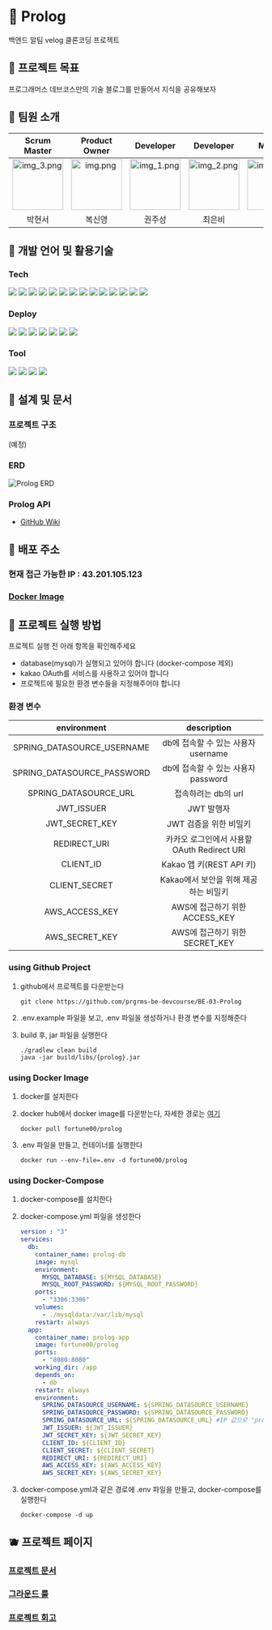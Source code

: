 # 🥚 Prolog

백엔드 알팀 velog 클론코딩 프로젝트

## :peach: 프로젝트 목표

프로그래머스 데브코스만의 기술 블로그를 만들어서 지식을 공유해보자

## 🍌 팀원 소개

|                                                Scrum Master                                                |                                               Product Owner                                               |                                                 Developer                                                  |                                                 Developer                                                  |                                                   Mentor                                                   |                                                 Sub Mentor                                                 |
|:----------------------------------------------------------------------------------------------------------:|:---------------------------------------------------------------------------------------------------------:|:----------------------------------------------------------------------------------------------------------:|:----------------------------------------------------------------------------------------------------------:|:----------------------------------------------------------------------------------------------------------:|:----------------------------------------------------------------------------------------------------------:|
| <img alt="img_3.png" height="100" src="https://avatars.githubusercontent.com/u/82203978?v=4" width="100"/> | <img alt="img.png" height="100" src="https://avatars.githubusercontent.com/u/53924962?v=4" width="100" /> | <img alt="img_1.png" height="100" src="https://avatars.githubusercontent.com/u/99165624?v=4" width="100"/> | <img alt="img_2.png" height="100" src="https://avatars.githubusercontent.com/u/59335077?v=4" width="100"/> | <img alt="img_4.png" height="100" src="https://avatars.githubusercontent.com/u/17922700?v=4" width="100"/> | <img alt="img_5.png" height="100" src="https://avatars.githubusercontent.com/u/41960243?v=4" width="100"/> |
|                                                    박현서                                                     |                                                    복신영                                                    |                                                    권주성                                                     |                                                    최은비                                                     |                                                     알                                                      |                                                    김용철                                                     |

## 🍊 개발 언어 및 활용기술

<!-- 요 링크에서 따오면 좋을 듯! https://github.com/Ileriayo/markdown-badges --> 

### Tech

<img src="https://img.shields.io/badge/Spring Boot-6DB33F?style=for-the-badge&logo=SpringBoot&logoColor=white"/> <img src="https://img.shields.io/badge/Gradle-02303A?style=for-the-badge&logo=Gradle&logoColor=white"/> <img src="https://img.shields.io/badge/Spring Data Jpa-0078D4?style=for-the-badge&logo=&logoColor=white"/>
<img src="https://img.shields.io/badge/Spring Security-6DB33F ?style=for-the-badge&logo=SpringSecurity&logoColor=white"/> <img src="https://img.shields.io/badge/JWT-6DB33F?style=for-the-badge&logo=JsonWebTokens&logoColor=white"/> <img src="https://img.shields.io/badge/OAuth2.0-EB5424?style=for-the-badge&logo=&logoColor=white"/> <img src="https://img.shields.io/badge/MySQL-2AB1AC?style=for-the-badge&logo=MySQL&logoColor=white"/> <img src="https://img.shields.io/badge/Flyway-CC0200?style=for-the-badge&logo=Flyway&logoColor=white"/> <img src="https://img.shields.io/badge/Junit5-25A162?style=for-the-badge&logo=JUnit5&logoColor=white"/> <img src="https://img.shields.io/badge/Swagger-85EA2D?style=for-the-badge&logo=Swagger&logoColor=white"/> <img src="https://img.shields.io/badge/RestDocs-8CA1AF?style=for-the-badge&logo=readthedocs&logoColor=white"/> <img src="https://img.shields.io/badge/Jacoco-E6502A?style=for-the-badge&logo=Jacoco&logoColor=white"/> <img src="https://img.shields.io/badge/Test Container-83DA77?style=for-the-badge&logo=Jacoco&logoColor=white"/> <img src="https://img.shields.io/badge/Actuator-83B81A?style=for-the-badge&logo=Jacoco&logoColor=white"/>

### Deploy

<img src="https://img.shields.io/badge/Github Actions-2AB1AC?style=for-the-badge&logo=GithubActions&logoColor=white"/> <img src="https://img.shields.io/badge/Docker-%230db7ed.svg?style=for-the-badge&logo=Docker&logoColor=white"/> <img src="https://img.shields.io/badge/Nginx-009639?style=for-the-badge&logo=Nginx&logoColor=white"/> <img src="https://img.shields.io/badge/Ubuntu-E95420?style=for-the-badge&logo=Ubuntu&logoColor=white"/> <img src="https://img.shields.io/badge/AWS-%23FF9900.svg?style=for-the-badge&logo=AmazonAws&logoColor=white"/> <img src="https://img.shields.io/badge/Amazon S3-569A31?style=for-the-badge&logo=Amazon S3&logoColor=white"/> <img src="https://img.shields.io/badge/Amazon EC2-FF9900?style=for-the-badge&logo=AmazonEc2&logoColor=white"/>

### Tool

<img src="https://img.shields.io/badge/IntelliJ IDEA-000000?style=for-the-badge&logo=intellijIdea&logoColor=white"/> <img src="https://img.shields.io/badge/Github-181717?style=for-the-badge&logo=Github&logoColor=white"/> <img src="https://img.shields.io/badge/Notion-000000?style=for-the-badge&logo=notion&logoColor=white"/> <img src="https://img.shields.io/badge/Slack-4A154B?style=for-the-badge&logo=Slack&logoColor=white"/>

## 🍎 설계 및 문서

### 프로젝트 구조

(예정)

### ERD

![Prolog ERD](https://user-images.githubusercontent.com/59335077/216544649-2558127e-60e8-42de-89b6-ac2616651abb.png)

### Prolog API

- [GitHub Wiki](https://github.com/prgrms-be-devcourse/BE-03-Prolog/wiki/Restdocs)

## 🍒 배포 주소

### 현재 접근 가능한 IP : 43.201.105.123

### [Docker Image](https://hub.docker.com/repository/docker/fortune00/prolog/general)

## 🍇 프로젝트 실행 방법

프로젝트 실행 전 아래 항목을 확인해주세요

- database(mysql)가 실행되고 있어야 합니다 (docker-compose 제외)
- kakao OAuth를 서비스를 사용하고 있어야 합니다
- 프로젝트에 필요한 환경 변수들을 지정해주어야 합니다

### 환경 변수

|        environment         |           description            |
|:--------------------------:|:--------------------------------:|
| SPRING_DATASOURCE_USERNAME |    db에 접속할 수 있는 사용자 username     |
| SPRING_DATASOURCE_PASSWORD |    db에 접속할 수 있는 사용자 password     |
|   SPRING_DATASOURCE_URL    |          접속하려는 db의 url           |
|         JWT_ISSUER         |             JWT 발행자              |
|       JWT_SECRET_KEY       |          JWT 검증을 위한 비밀키          |
|        REDIRECT_URI        | 카카오 로그인에서 사용할 OAuth Redirect URI |
|         CLIENT_ID          |      Kakao 앱 키(REST API 키)       |
|       CLIENT_SECRET        |     Kakao에서 보안을 위해 제공하는 비밀키      |
|       AWS_ACCESS_KEY       |     AWS에 접근하기 위한 ACCESS_KEY      |
|       AWS_SECRET_KEY       |     AWS에 접근하기 위한 SECRET_KEY      |

### using Github Project

1. github에서 프로젝트를 다운받는다

   ```git clone https://github.com/prgrms-be-devcourse/BE-03-Prolog```

2. .env.example 파일을 보고, .env 파일을 생성하거나 환경 변수를 지정해준다
3. build 후, jar 파일을 실행한다

    ```
    ./gradlew clean build
    java -jar build/libs/{prolog}.jar
    ```

### using Docker Image

1. docker를 설치한다
2. docker hub에서 docker image를 다운받는다, 자세한 경로는 [여기](https://hub.docker.com/repository/docker/fortune00/prolog/general)

   ```docker pull fortune00/prolog```

3. .env 파일을 만들고, 컨테이너를 실행한다

   ```docker run --env-file=.env -d fortune00/prolog```

### using Docker-Compose

1. docker-compose를 설치한다
2. docker-compose.yml 파일을 생성한다

   ```yml
   version : "3"
   services:
     db:
       container_name: prolog-db
       image: mysql
       environment:
         MYSQL_DATABASE: ${MYSQL_DATABASE}
         MYSQL_ROOT_PASSWORD: ${MYSQL_ROOT_PASSWORD}
       ports:
         - "3306:3306"
       volumes:
         - ./mysqldata:/var/lib/mysql
       restart: always
     app:
       container_name: prolog-app
       image: fortune00/prolog
       ports:
         - "8080:8080"
       working_dir: /app
       depends_on:
         - db
       restart: always
       environment:
         SPRING_DATASOURCE_USERNAME: ${SPRING_DATASOURCE_USERNAME}
         SPRING_DATASOURCE_PASSWORD: ${SPRING_DATASOURCE_PASSWORD}
         SPRING_DATASOURCE_URL: ${SPRING_DATASOURCE_URL} #IP 값으로 "prolog-db"를 넣어주세요
         JWT_ISSUER: ${JWT_ISSUER}
         JWT_SECRET_KEY: ${JWT_SECRET_KEY}
         CLIENT_ID: ${CLIENT_ID}
         CLIENT_SECRET: ${CLIENT_SECRET}
         REDIRECT_URI: ${REDIRECT_URI}
         AWS_ACCESS_KEY: ${AWS_ACCESS_KEY}
         AWS_SECRET_KEY: ${AWS_SECRET_KEY}
   ```

3. docker-compose.yml과 같은 경로에 .env 파일을 만들고, docker-compose를 실행한다

   ```docker-compose -d up```

## 🫐 프로젝트 페이지

### [프로젝트 문서](https://www.notion.so/backend-devcourse/Prolog-a038a633c3fc496ba0489beb2b15ef6c)

### [그라운드 룰](https://www.notion.so/backend-devcourse/7063f14625f147e291f45f371092d84a)

### [프로젝트 회고](https://www.notion.so/backend-devcourse/6a625fcd1af340b197cd24fba38f3c90)
